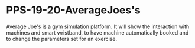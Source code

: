 # PPS-19-20-AverageJoes's ![]()

Average Joe's is a gym simulation platform. It will show the interaction with machines and smart wristband, to have machine automatically booked and to change the parameters set for an exercise.

